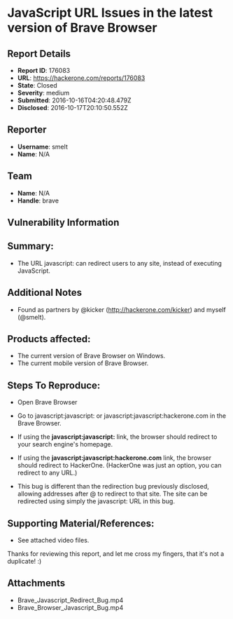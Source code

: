 # JavaScript URL Issues in the latest version of Brave Browser

## Report Details
- **Report ID**: 176083
- **URL**: https://hackerone.com/reports/176083
- **State**: Closed
- **Severity**: medium
- **Submitted**: 2016-10-16T04:20:48.479Z
- **Disclosed**: 2016-10-17T20:10:50.552Z

## Reporter
- **Username**: smelt
- **Name**: N/A

## Team
- **Name**: N/A
- **Handle**: brave

## Vulnerability Information
## Summary:
* The URL javascript: can redirect users to any site, instead of executing JavaScript.

## Additional Notes
* Found as partners by @kicker (http://hackerone.com/kicker) and myself (@smelt).

## Products affected: 
* The current version of Brave Browser on Windows.
* The current mobile version of Brave Browser.

## Steps To Reproduce:
* Open Brave Browser
* Go to javascript:javascript: or javascript:javascript:hackerone.com in the Brave Browser.
* If using the **javascript:javascript:** link, the browser should redirect to your search engine's homepage.
* If using the **javascript:javascript:hackerone.com** link, the browser should redirect to HackerOne. (HackerOne was just an option, you can redirect to any URL.)

* This bug is different than the redirection bug previously disclosed, allowing addresses after @ to redirect to that site. The site can be redirected using simply the javascript: URL in this bug.

## Supporting Material/References:
* See attached video files.

Thanks for reviewing this report, and let me cross my fingers, that it's not a duplicate! :)


## Attachments
- Brave_Javascript_Redirect_Bug.mp4
- Brave_Browser_Javascript_Bug.mp4
